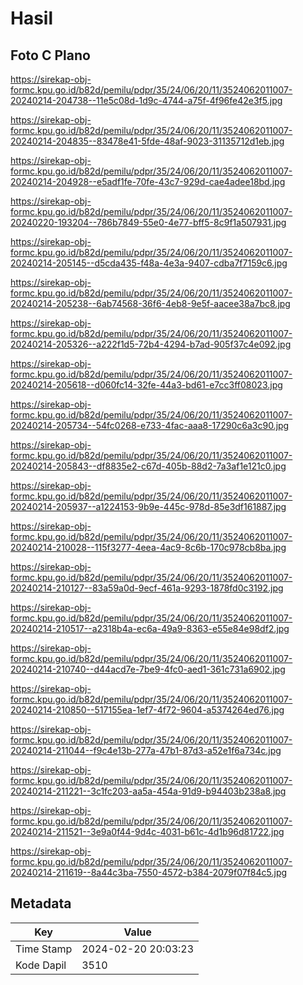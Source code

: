 # Hasil

## Foto C Plano

https://sirekap-obj-formc.kpu.go.id/b82d/pemilu/pdpr/35/24/06/20/11/3524062011007-20240214-204738--11e5c08d-1d9c-4744-a75f-4f96fe42e3f5.jpg

https://sirekap-obj-formc.kpu.go.id/b82d/pemilu/pdpr/35/24/06/20/11/3524062011007-20240214-204835--83478e41-5fde-48af-9023-31135712d1eb.jpg

https://sirekap-obj-formc.kpu.go.id/b82d/pemilu/pdpr/35/24/06/20/11/3524062011007-20240214-204928--e5adf1fe-70fe-43c7-929d-cae4adee18bd.jpg

https://sirekap-obj-formc.kpu.go.id/b82d/pemilu/pdpr/35/24/06/20/11/3524062011007-20240220-193204--786b7849-55e0-4e77-bff5-8c9f1a507931.jpg

https://sirekap-obj-formc.kpu.go.id/b82d/pemilu/pdpr/35/24/06/20/11/3524062011007-20240214-205145--d5cda435-f48a-4e3a-9407-cdba7f7159c6.jpg

https://sirekap-obj-formc.kpu.go.id/b82d/pemilu/pdpr/35/24/06/20/11/3524062011007-20240214-205238--6ab74568-36f6-4eb8-9e5f-aacee38a7bc8.jpg

https://sirekap-obj-formc.kpu.go.id/b82d/pemilu/pdpr/35/24/06/20/11/3524062011007-20240214-205326--a222f1d5-72b4-4294-b7ad-905f37c4e092.jpg

https://sirekap-obj-formc.kpu.go.id/b82d/pemilu/pdpr/35/24/06/20/11/3524062011007-20240214-205618--d060fc14-32fe-44a3-bd61-e7cc3ff08023.jpg

https://sirekap-obj-formc.kpu.go.id/b82d/pemilu/pdpr/35/24/06/20/11/3524062011007-20240214-205734--54fc0268-e733-4fac-aaa8-17290c6a3c90.jpg

https://sirekap-obj-formc.kpu.go.id/b82d/pemilu/pdpr/35/24/06/20/11/3524062011007-20240214-205843--df8835e2-c67d-405b-88d2-7a3af1e121c0.jpg

https://sirekap-obj-formc.kpu.go.id/b82d/pemilu/pdpr/35/24/06/20/11/3524062011007-20240214-205937--a1224153-9b9e-445c-978d-85e3df161887.jpg

https://sirekap-obj-formc.kpu.go.id/b82d/pemilu/pdpr/35/24/06/20/11/3524062011007-20240214-210028--115f3277-4eea-4ac9-8c6b-170c978cb8ba.jpg

https://sirekap-obj-formc.kpu.go.id/b82d/pemilu/pdpr/35/24/06/20/11/3524062011007-20240214-210127--83a59a0d-9ecf-461a-9293-1878fd0c3192.jpg

https://sirekap-obj-formc.kpu.go.id/b82d/pemilu/pdpr/35/24/06/20/11/3524062011007-20240214-210517--a2318b4a-ec6a-49a9-8363-e55e84e98df2.jpg

https://sirekap-obj-formc.kpu.go.id/b82d/pemilu/pdpr/35/24/06/20/11/3524062011007-20240214-210740--d44acd7e-7be9-4fc0-aed1-361c731a6902.jpg

https://sirekap-obj-formc.kpu.go.id/b82d/pemilu/pdpr/35/24/06/20/11/3524062011007-20240214-210850--517155ea-1ef7-4f72-9604-a5374264ed76.jpg

https://sirekap-obj-formc.kpu.go.id/b82d/pemilu/pdpr/35/24/06/20/11/3524062011007-20240214-211044--f9c4e13b-277a-47b1-87d3-a52e1f6a734c.jpg

https://sirekap-obj-formc.kpu.go.id/b82d/pemilu/pdpr/35/24/06/20/11/3524062011007-20240214-211221--3c1fc203-aa5a-454a-91d9-b94403b238a8.jpg

https://sirekap-obj-formc.kpu.go.id/b82d/pemilu/pdpr/35/24/06/20/11/3524062011007-20240214-211521--3e9a0f44-9d4c-4031-b61c-4d1b96d81722.jpg

https://sirekap-obj-formc.kpu.go.id/b82d/pemilu/pdpr/35/24/06/20/11/3524062011007-20240214-211619--8a44c3ba-7550-4572-b384-2079f07f84c5.jpg


## Metadata

| Key        | Value               |
| ---------- | ------------------- |
| Time Stamp | 2024-02-20 20:03:23 |
| Kode Dapil | 3510                |



